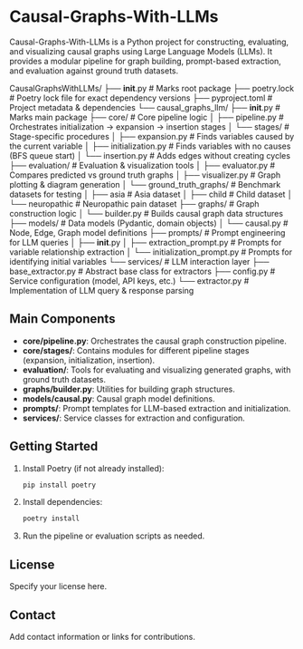 # Causal-Graphs-With-LLMs

Causal-Graphs-With-LLMs is a Python project for constructing, evaluating, and visualizing causal graphs using Large Language Models (LLMs). It provides a modular pipeline for graph building, prompt-based extraction, and evaluation against ground truth datasets.

CausalGraphsWithLLMs/
├── __init__.py                         # Marks root package
├── poetry.lock                         # Poetry lock file for exact dependency versions
├── pyproject.toml                       # Project metadata & dependencies
└── causal_graphs_llm/
    ├── __init__.py                     # Marks main package
    ├── core/                           # Core pipeline logic
    │   ├── pipeline.py                 # Orchestrates initialization → expansion → insertion stages
    │   └── stages/                     # Stage-specific procedures
    │       ├── expansion.py            # Finds variables caused by the current variable
    │       ├── initialization.py       # Finds variables with no causes (BFS queue start)
    │       └── insertion.py            # Adds edges without creating cycles
    ├── evaluation/                     # Evaluation & visualization tools
    │   ├── evaluator.py                # Compares predicted vs ground truth graphs
    │   ├── visualizer.py               # Graph plotting & diagram generation
    │   └── ground_truth_graphs/        # Benchmark datasets for testing
    │       ├── asia                    # Asia dataset
    │       ├── child                   # Child dataset
    │       └── neuropathic             # Neuropathic pain dataset
    ├── graphs/                         # Graph construction logic
    │   └── builder.py                  # Builds causal graph data structures
    ├── models/                         # Data models (Pydantic, domain objects)
    │   └── causal.py                   # Node, Edge, Graph model definitions
    ├── prompts/                        # Prompt engineering for LLM queries
    │   ├── __init__.py
    │   ├── extraction_prompt.py        # Prompts for variable relationship extraction
    │   └── initialization_prompt.py    # Prompts for identifying initial variables
    └── services/                       # LLM interaction layer
        ├── base_extractor.py           # Abstract base class for extractors
        ├── config.py                   # Service configuration (model, API keys, etc.)
        └── extractor.py                # Implementation of LLM query & response parsing


## Main Components
- **core/pipeline.py**: Orchestrates the causal graph construction pipeline.
- **core/stages/**: Contains modules for different pipeline stages (expansion, initialization, insertion).
- **evaluation/**: Tools for evaluating and visualizing generated graphs, with ground truth datasets.
- **graphs/builder.py**: Utilities for building graph structures.
- **models/causal.py**: Causal graph model definitions.
- **prompts/**: Prompt templates for LLM-based extraction and initialization.
- **services/**: Service classes for extraction and configuration.

## Getting Started
1. Install Poetry (if not already installed):
   ```bash
   pip install poetry
   ```
2. Install dependencies:
   ```bash
   poetry install
   ```
3. Run the pipeline or evaluation scripts as needed.

## License
Specify your license here.

## Contact
Add contact information or links for contributions.

